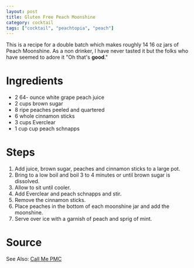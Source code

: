```yaml
---
layout: post
title: Gluten Free Peach Moonshine
category: cocktail
tags: ["cocktail", "peachtopia", "peach"]
---
```

This is a recipe for a double batch which makes roughly 14 16 oz jars of Peach Moonshine.  As a non drinker, I have never tasted it but the folks who have seemed to adore it "Oh that's **good**."
# Ingredients

* 2  64- ounce white grape peach juice
* 2 cups brown sugar
* 8 ripe peaches peeled and quartered
* 6 whole cinnamon sticks
* 3 cups Everclear
* 1 cup cup peach schnapps

# Steps

1. Add juice, brown sugar, peaches and cinnamon sticks to a large pot.
2.  Bring to a low boil and boil 3 to 4 minutes or until brown sugar is dissolved.
3.  Allow to sit until cooler.
4.  Add Everclear and peach schnapps and stir.  
5. Remove the cinnamon sticks.
6. Place peaches in the bottom of each moonshine jar and add the moonshine.
7. Serve over ice with a garnish of peach and sprig of mint.

# Source
See Also: [Call Me PMC](https://www.callmepmc.com/peach-cobbler-moonshine/)
